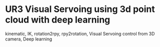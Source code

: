 # UR3 Visual Servoing using 3d point cloud with deep learning
kinematic, IK, rotation2rpy, rpy2rotation, Visual Servoing control from 3D camera, Deep learning
